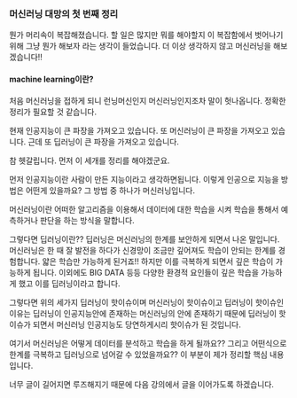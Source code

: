 ### 머신러닝 대망의 첫 번째 정리

뭔가 머리속이 복잡해졌습니다. 할 일은 많지만 뭐를 해야할지 이 복잡함에서 벗어나기 위해 그냥 뭔가 해보자 라는 생각이 들었습니다. 더 이상 생각하지 않고 머신러닝을 해보겠습니다!!

#### machine learning이란?
처음 머신러닝을 접하게 되니 런닝머신인지 머신러닝인지조차 말이 헛나옵니다. 정확한 정리가 필요할 것 같습니다.

현재 인공지능이 큰 파장을 가져오고 있습니다.
또 머신러닝이 큰 파장을 가져오고 있습니다.
근데 또 딥러닝이 큰 파장을 가져오고 있습니다.

참 헷갈립니다. 먼저 이 세개를 정리를 해야겠군요.

먼저 인공지능이란 사람이 만든 지능이라고 생각하면됩니다. 이렇게 인공으로 지능을 방법은 어떤게 있을까요? 그 방법 중 하나가 머신러닝입니다.

머신러닝이란 어떠한 알고리즘을 이용해서 데이터에 대한 학습을 시켜 학습을 통해서 예측하거나 판단을 하는 방식을 말합니다.

그렇다면 딥러닝이란??  딥러닝은 머신러닝의 한계를 보안하게 되면서 나온 말입니다. 머신러닝은 한 때 잘 발전을 하다가 신경망이 조금만 깊어져도 학습이 안되는 한계를 경험합니다. 얇은 학습만 가능하게 된거죠!! 하지만 이를 극복하게 되면서 깊은 학습이 가능하게 됩니다. 이외에도 BIG DATA 등등 다양한 환경적 요인들이 깊은 학습을 가능하게 했고 이를 딥러닝이라고 합니다.

그렇다면 위의 세가지 딥러닝이 핫이슈이며 머신러닝이 핫이슈이고 딥러닝이 핫이슈인 이유는 딥러닝이 인공지능안에 존재하는 머신러닝의 안에 존재하기 때문에 딥러닝이 핫이슈가 되면서 머신러닝 인공지능도 당연하게시리 핫이슈가 된 것입니다.

여기서 머신러닝은 어떻게 데이터를 분석하고 학습을 하게 될까요?? 그리고 어떤식으로 한계를 극복하고 딥러닝으로 넘어갈 수 있었을까요?? 이 부분이 제가 정리할 핵심 내용입니다.

너무 글이 길어지면 루즈해지기 때문에 다음 강의에서 글을 이어가도록 하겠습니다.
